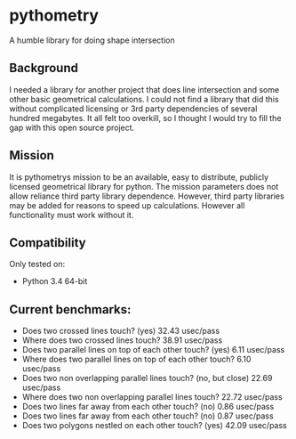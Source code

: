 # pythometry
A humble library for doing shape intersection

## Background
I needed a library for another project that does line intersection and some other basic geometrical calculations.
I could not find a library that did this without complicated licensing or 3rd party dependencies of several hundred
megabytes.
It all felt too overkill, so I thought I would try to fill the gap with this open source project.

## Mission
It is pythometrys mission to be an available, easy to distribute, publicly licensed geometrical library for python.
The mission parameters does not allow reliance third party library dependence. However, third party libraries may be
added for reasons to speed up calculations. However all functionality must work without it.

## Compatibility
Only tested on:
- Python 3.4 64-bit


## Current benchmarks:
- Does two crossed lines touch? (yes) 	 32.43 usec/pass
- Where does two crossed lines touch? 	 38.91 usec/pass
- Does two parallel lines on top of each other touch? (yes) 	 6.11 usec/pass
- Where does two parallel lines on top of each other touch? 	 6.10 usec/pass
- Does two non overlapping parallel lines touch? (no, but close) 	 22.69 usec/pass
- Where does two non overlapping parallel lines touch? 	 22.72 usec/pass
- Does two lines far away from each other touch? (no) 	 0.86 usec/pass
- Does two lines far away from each other touch? (no) 	 0.87 usec/pass
- Does two polygons nestled on each other touch? (yes) 	 42.09 usec/pass

